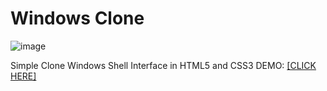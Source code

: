 # Windows Clone

![image](https://user-images.githubusercontent.com/57519174/136630223-2d7fb676-ec44-4668-89f8-4b1815df99dc.png)


Simple Clone Windows Shell Interface in HTML5 and CSS3
DEMO: [\[CLICK HERE\]](https://erickvinicios.github.io/MacClone/)
